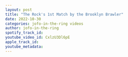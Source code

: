```yaml
---
layout: post
title: "The Rock's 1st Match by the Brooklyn Brawler"
date: 2022-10-30
categories: jofo-in-the-ring videos
author: jofo-in-the-ring
spotify_track_id: 
youtube_video_id: CxlzU3Dl6pE
apple_track_id: 
youtube_metadata: 
---
```

